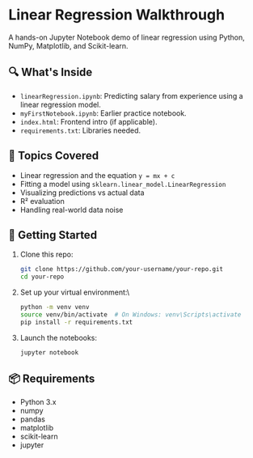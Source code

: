 # Linear Regression Walkthrough

A hands-on Jupyter Notebook demo of linear regression using Python, NumPy, Matplotlib, and Scikit-learn.

## 🔍 What's Inside

- `linearRegression.ipynb`: Predicting salary from experience using a linear regression model.
- `myFirstNotebook.ipynb`: Earlier practice notebook.
- `index.html`: Frontend intro (if applicable).
- `requirements.txt`: Libraries needed.
  
## 🧠 Topics Covered

- Linear regression and the equation `y = mx + c`
- Fitting a model using `sklearn.linear_model.LinearRegression`
- Visualizing predictions vs actual data
- R² evaluation
- Handling real-world data noise

## 🚀 Getting Started

1. Clone this repo:

   ```bash
   git clone https://github.com/your-username/your-repo.git
   cd your-repo

2. Set up your virtual environment:\

    ```bash
    python -m venv venv
    source venv/bin/activate  # On Windows: venv\Scripts\activate
    pip install -r requirements.txt

3. Launch the notebooks:

    ```bash
    jupyter notebook

## 📦 Requirements

- Python 3.x
- numpy
- pandas
- matplotlib
- scikit-learn
- jupyter
